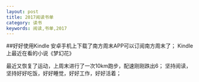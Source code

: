 ```yaml
---
layout: post
title: 2017阅读书单
category: 读书
keywords: 阅读,书单,2017
---
```


##好好使用Kindle
安卓手机上下载了南方周末APP可以订阅南方周末了；
Kindle上最近在看的小说《梦幻花》

最近又恢复了运动，上周末进行了一次10km跑步，配速刚刚跌出6；
坚持阅读，坚持好好吃饭，好好睡觉，好好工作，好好活着；


